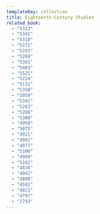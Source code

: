 ```yaml
---
templateKey: collection
title: Eighteenth-Century Studies
related_book:
  - "5313"
  - "5341"
  - "5318"
  - "5271"
  - "5293"
  - "5268"
  - "5381"
  - "5483"
  - "5525"
  - "5224"
  - "5132"
  - "5350"
  - "5059"
  - "5342"
  - "5263"
  - "5266"
  - "5300"
  - "4950"
  - "5075"
  - "4921"
  - "4982"
  - "4877"
  - "5100"
  - "4999"
  - "5162"
  - "4836"
  - "4942"
  - "4800"
  - "4582"
  - "4821"
  - "4797"
  - "2793"
---
```

